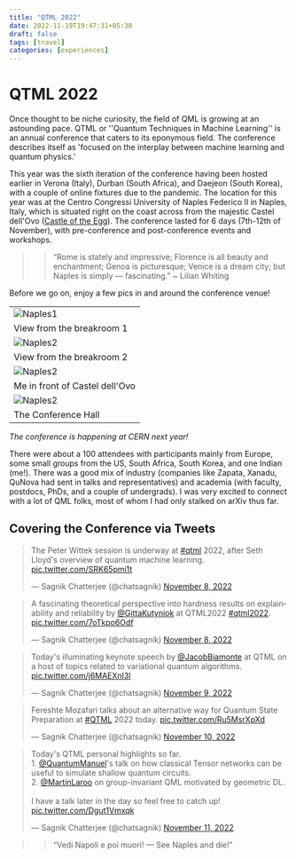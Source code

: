 ```yaml
---
title: "QTML 2022"
date: 2022-11-19T19:47:31+05:30
draft: false
tags: [travel]
categories: [experiences]
---
```


# QTML 2022

Once thought to be niche curiosity, the field of QML is growing at an astounding pace. QTML or ''Quantum Techniques in Machine Learning'' is an annual conference that caters to its eponymous field. The conference describes itself as 'focused on the interplay between machine learning and quantum physics.'

This year was the sixth iteration of the conference having been hosted earlier in Verona (Italy), Durban (South Africa), and Daejeon (South Korea), with a couple of online fixtures due to the pandemic. The location for this year was at the Centro Congressi University of Naples Federico II in Naples, Italy, which is situated right on the coast across from the majestic Castel dell'Ovo ([Castle of the Egg](https://en.wikipedia.org/wiki/Castel_dell%27Ovo)). The conference lasted for 6 days (7th-12th of November), with pre-conference and post-conference events and workshops.

> > “Rome is stately and impressive; Florence is all beauty and enchantment; Genoa is picturesque; Venice is a dream city; but Naples is simply — fascinating.” ~ Lilian Whiting

Before we go on, enjoy a few pics in and around the conference venue!

|                                     |
| ----------------------------------- |
| ![Naples1](/posts/qtml/naples1.jpg) |
| View from the breakroom 1           |
| ![Naples2](/posts/qtml/naples2.jpg) |
| View from the breakroom 2           |
| ![Naples2](/posts/qtml/naples3.jpg) |
| Me in front of Castel dell'Ovo      |
| ![Naples2](/posts/qtml/naples4.jpg) |
| The Conference Hall                 |

_The conference is happening at CERN next year!_

There were about a 100 attendees with participants mainly from Europe, some small groups from the US, South Africa, South Korea, and one Indian (me!). There was a good mix of industry (companies like Zapata, Xanadu, QuNova had sent in talks and representatives) and academia (with faculty, postdocs, PhDs, and a couple of undergrads). I was very excited to connect with a lot of QML folks, most of whom I had only stalked on arXiv thus far.

## Covering the Conference via Tweets

<blockquote class="twitter-tweet"><p lang="en" dir="ltr">The Peter Wittek session is underway at <a href="https://twitter.com/hashtag/qtml?src=hash&amp;ref_src=twsrc%5Etfw">#qtml</a> 2022, after Seth Lloyd&#39;s overview of quantum machine learning. <a href="https://t.co/SRK65pmi1t">pic.twitter.com/SRK65pmi1t</a></p>&mdash; Sagnik Chatterjee (@chatsagnik) <a href="https://twitter.com/chatsagnik/status/1589927555595145217?ref_src=twsrc%5Etfw">November 8, 2022</a></blockquote> <script async src="https://platform.twitter.com/widgets.js" charset="utf-8"></script>

<blockquote class="twitter-tweet"><p lang="en" dir="ltr">A fascinating theoretical perspective into hardness results on explainability and reliability by <a href="https://twitter.com/GittaKutyniok?ref_src=twsrc%5Etfw">@GittaKutyniok</a> at QTML2022 <a href="https://twitter.com/hashtag/qtml2022?src=hash&amp;ref_src=twsrc%5Etfw">#qtml2022</a>. <a href="https://t.co/7oTkpo6Odf">pic.twitter.com/7oTkpo6Odf</a></p>&mdash; Sagnik Chatterjee (@chatsagnik) <a href="https://twitter.com/chatsagnik/status/1589949245867819014?ref_src=twsrc%5Etfw">November 8, 2022</a></blockquote> <script async src="https://platform.twitter.com/widgets.js" charset="utf-8"></script>

<blockquote class="twitter-tweet"><p lang="en" dir="ltr">Today&#39;s illuminating keynote speech by <a href="https://twitter.com/JacobBiamonte?ref_src=twsrc%5Etfw">@JacobBiamonte</a> at QTML on a host of topics related to variational quantum algorithms. <a href="https://t.co/j6MAEXnI3l">pic.twitter.com/j6MAEXnI3l</a></p>&mdash; Sagnik Chatterjee (@chatsagnik) <a href="https://twitter.com/chatsagnik/status/1590303738719531010?ref_src=twsrc%5Etfw">November 9, 2022</a></blockquote> <script async src="https://platform.twitter.com/widgets.js" charset="utf-8"></script>

<blockquote class="twitter-tweet"><p lang="en" dir="ltr">Fereshte Mozafari talks about an alternative way for Quantum State Preparation at <a href="https://twitter.com/hashtag/QTML?src=hash&amp;ref_src=twsrc%5Etfw">#QTML</a> 2022 today. <a href="https://t.co/Ru5MsrXpXd">pic.twitter.com/Ru5MsrXpXd</a></p>&mdash; Sagnik Chatterjee (@chatsagnik) <a href="https://twitter.com/chatsagnik/status/1590637060549128192?ref_src=twsrc%5Etfw">November 10, 2022</a></blockquote> <script async src="https://platform.twitter.com/widgets.js" charset="utf-8"></script>

<blockquote class="twitter-tweet"><p lang="en" dir="ltr">Today&#39;s QTML personal highlights so far.<br>1. <a href="https://twitter.com/QuantumManuel?ref_src=twsrc%5Etfw">@QuantumManuel</a>&#39;s talk on how classical Tensor networks can be useful to simulate shallow quantum circuits.<br>2. <a href="https://twitter.com/MartinLaroo?ref_src=twsrc%5Etfw">@MartinLaroo</a> on group-invariant QML motivated by geometric DL.<br><br>I have a talk later in the day so feel free to catch up! <a href="https://t.co/Dgut1Vmxqk">pic.twitter.com/Dgut1Vmxqk</a></p>&mdash; Sagnik Chatterjee (@chatsagnik) <a href="https://twitter.com/chatsagnik/status/1591020029436649473?ref_src=twsrc%5Etfw">November 11, 2022</a></blockquote> <script async src="https://platform.twitter.com/widgets.js" charset="utf-8"></script>

<!-- Who – This is where you can start to bring your personal experience of the event into the post. Who was there? How many people attended? Were they from industry, academia or both? Were any ‘big names’ present? -->

<!-- When – The dates are essential of course, but it can be worth mentioning how frequent the event is. If it only happens every two years it will clearly carry more impact than if it takes places every few months. -->

<!-- Why – Why is the event happening? What is the purpose of it? The conference organisers will usually have some sort of strapline, and if you can’t improve on that yourself then it’s acceptable to put it in quote marks and attribute it accordingly. -->

<!-- # Pre conference

## VISA struggles

## Getting there

# The highlights of the conference

## Workshop on statistical learning theory

## The Poster Session

## A few interesting papers

# Post conference

## Naples, Pompeii and Rome -->

> > “Vedi Napoli e poi muori! — See Naples and die!”
